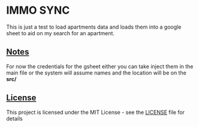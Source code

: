 # IMMO SYNC
This is just a test to load apartments data and loads them into a google sheet to aid on my search for an apartment. 

## [Notes](#notes)
For now the credentials for the gsheet either you can take inject them in the main file or the system will assume names and the location will be on the __src/__

## [License](#license)
This project is licensed under the MIT License - see the [LICENSE](LICENSE) file for details